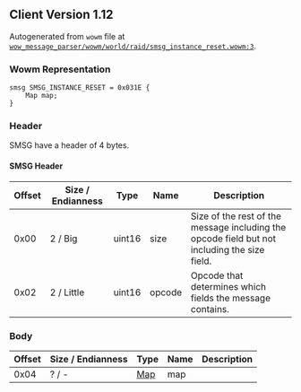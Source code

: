## Client Version 1.12

Autogenerated from `wowm` file at [`wow_message_parser/wowm/world/raid/smsg_instance_reset.wowm:3`](https://github.com/gtker/wow_messages/tree/main/wow_message_parser/wowm/world/raid/smsg_instance_reset.wowm#L3).

### Wowm Representation
```rust,ignore
smsg SMSG_INSTANCE_RESET = 0x031E {
    Map map;
}
```
### Header
SMSG have a header of 4 bytes.

#### SMSG Header
| Offset | Size / Endianness | Type   | Name   | Description |
| ------ | ----------------- | ------ | ------ | ----------- |
| 0x00   | 2 / Big           | uint16 | size   | Size of the rest of the message including the opcode field but not including the size field.|
| 0x02   | 2 / Little        | uint16 | opcode | Opcode that determines which fields the message contains.|
### Body
| Offset | Size / Endianness | Type | Name | Description |
| ------ | ----------------- | ---- | ---- | ----------- |
| 0x04 | ? / - | [Map](map.md) | map |  |
